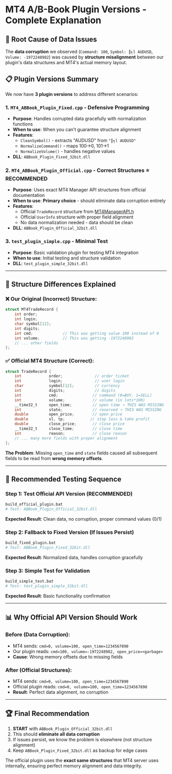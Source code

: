 # MT4 A/B-Book Plugin Versions - Complete Explanation

## 🎯 **Root Cause of Data Issues**

The **data corruption** we observed (`Command: 100`, `Symbol: ║╕l AUDUSD`, `Volume: -1972248982`) was caused by **structure misalignment** between our plugin's data structures and MT4's actual memory layout.

## 📋 **Plugin Versions Summary**

We now have **3 plugin versions** to address different scenarios:

### 1. `MT4_ABBook_Plugin_Fixed.cpp` - **Defensive Programming**
- **Purpose**: Handles corrupted data gracefully with normalization functions
- **When to use**: When you can't guarantee structure alignment
- **Features**: 
  - `CleanSymbol()` - extracts "AUDUSD" from `"║╕l AUDUSD"`
  - `NormalizeCommand()` - maps 100→0, 101→1
  - `NormalizeVolume()` - handles negative values
- **DLL**: `ABBook_Plugin_Fixed_32bit.dll`

### 2. `MT4_ABBook_Plugin_Official.cpp` - **Correct Structures** ⭐ RECOMMENDED
- **Purpose**: Uses exact MT4 Manager API structures from official documentation
- **When to use**: **Primary choice** - should eliminate data corruption entirely
- **Features**:
  - Official `TradeRecord` structure from [MT4ManagerAPI.h](https://gist.github.com/anonymous/e32013de651fef941739)
  - Official `UserInfo` structure with proper field alignment
  - No data normalization needed - data should be clean
- **DLL**: `ABBook_Plugin_Official_32bit.dll`

### 3. `test_plugin_simple.cpp` - **Minimal Test**
- **Purpose**: Basic validation plugin for testing MT4 integration
- **When to use**: Initial testing and structure validation
- **DLL**: `test_plugin_simple_32bit.dll`

---

## 🔧 **Structure Differences Explained**

### **❌ Our Original (Incorrect) Structure:**
```cpp
struct MT4TradeRecord {
    int order;           
    int login;           
    char symbol[12];     
    int digits;          
    int cmd;             // This was getting value 100 instead of 0
    int volume;          // This was getting -1972248982
    // ... other fields
};
```

### **✅ Official MT4 Structure (Correct):**
```cpp
struct TradeRecord {
    int            order;              // order ticket
    int            login;              // user login  
    char           symbol[12];         // currency
    int            digits;             // digits
    int            cmd;               // command (0=BUY, 1=SELL)
    int            volume;            // volume (in lots*100)
    __time32_t     open_time;         // open time ⭐ THIS WAS MISSING
    int            state;             // reserved ⭐ THIS WAS MISSING  
    double         open_price;        // open price
    double         sl, tp;           // stop loss & take profit
    double         close_price;       // close price
    __time32_t     close_time;        // close time
    int            reason;            // close reason
    // ... many more fields with proper alignment
};
```

**The Problem**: Missing `open_time` and `state` fields caused all subsequent fields to be read from **wrong memory offsets**.

---

## 🚀 **Recommended Testing Sequence**

### **Step 1: Test Official API Version (RECOMMENDED)**
```bash
build_official_plugin.bat
# Test: ABBook_Plugin_Official_32bit.dll
```
**Expected Result**: Clean data, no corruption, proper command values (0/1)

### **Step 2: Fallback to Fixed Version (If Issues Persist)**
```bash  
build_fixed_plugin.bat
# Test: ABBook_Plugin_Fixed_32bit.dll
```
**Expected Result**: Normalized data, handles corruption gracefully

### **Step 3: Simple Test for Validation**
```bash
build_simple_test.bat  
# Test: test_plugin_simple_32bit.dll
```
**Expected Result**: Basic functionality confirmation

---

## 📊 **Why Official API Version Should Work**

### **Before (Data Corruption):**
- MT4 sends: `cmd=0, volume=100, open_time=1234567890`
- Our plugin reads: `cmd=100, volume=-1972248982, open_price=<garbage>`
- **Cause**: Wrong memory offsets due to missing fields

### **After (Official Structures):**
- MT4 sends: `cmd=0, volume=100, open_time=1234567890`  
- Official plugin reads: `cmd=0, volume=100, open_time=1234567890`
- **Result**: Perfect data alignment, no corruption

---

## 🏆 **Final Recommendation**

1. **START** with `ABBook_Plugin_Official_32bit.dll` 
2. This should **eliminate all data corruption**
3. If issues persist, we know the problem is elsewhere (not structure alignment)
4. Keep `ABBook_Plugin_Fixed_32bit.dll` as backup for edge cases

The official plugin uses the **exact same structures** that MT4 server uses internally, ensuring perfect memory alignment and data integrity. 
